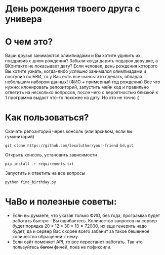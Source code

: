 # День рождения твоего друга с универа

# О чем это?
Ваши друзья занимаются олимпиадами и Вы хотите удивить их, поздравив с днем рождения? 
Забыли когда дарить подарок девушке, а ВКонтакте не показывает дату? 
Если человек, день рождения которого Вы хотите узнать, когда-либо _успешно_ занимался олимпиадами и поступил по БВИ, то у Вас есть все шансы это сделать, обладая небольшим набором данных! (ФИО + примерный год рождения)
Все что нужно: клонировать репозиторий, запустить мейн код и правильно ответить на несколько вопросов, после чего с вероятностью близкой к 1 программа выдаст что-то похожее на дату. Но это не точно :)

# Как пользоваться?
Скачать репозиторий через консоль (или архивом, если вы гуманитарий)
```
git clone https://github.com/lexxluthor/your-friend-bd.git
```
Открыть консоль, установить зависимости
```
pip install -r requirements.txt
```
Запустить и ответить на все вопросы
```
python find_birthday.py 
```

# ЧаВо и полезные советы:
- Если вы думаете, что указав только ФИО, без года, программа будет работать быстро - Вы ошибаетесь. 
Количество запросов на сервер будет порядка $`20 * 12 * 30 * 10 = 72000`$, их еще генерить надо будет, да и сервер Вас скорее всего забанит за такое бешенное количество обращений к нему.
- Если сайт поменяет API, то все перестанет работать. Так что пользуйтесь ~~багом~~ фичей, пока не пофиксили.
